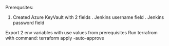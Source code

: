 Prerequsites:
1. Created Azure KeyVault with 2 fields
    . Jenkins username field
    . Jenkins password field

Export 2 env variables with use values from prerequisites
Run terrafrom with command:
terraform apply -auto-approve
